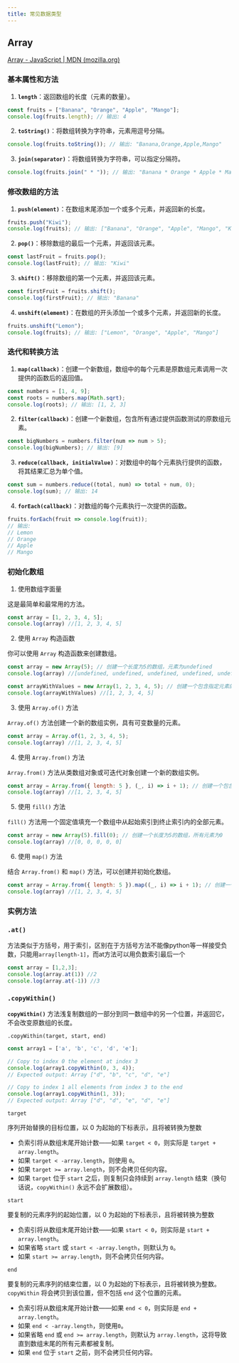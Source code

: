 ```yaml
---
title: 常见数据类型
---
```

## Array

[Array - JavaScript | MDN (mozilla.org)](https://developer.mozilla.org/zh-CN/docs/Web/JavaScript/Reference/Global_Objects/Array)

### 基本属性和方法

1. **`length`**：返回数组的长度（元素的数量）。

```javascript
const fruits = ["Banana", "Orange", "Apple", "Mango"];
console.log(fruits.length); // 输出: 4
```

2. **`toString()`**：将数组转换为字符串，元素用逗号分隔。

```javascript
console.log(fruits.toString()); // 输出: "Banana,Orange,Apple,Mango"
```

3. **`join(separator)`**：将数组转换为字符串，可以指定分隔符。

```javascript
console.log(fruits.join(" * ")); // 输出: "Banana * Orange * Apple * Mango"
```

### 修改数组的方法

1. **`push(element)`**：在数组末尾添加一个或多个元素，并返回新的长度。

```javascript
fruits.push("Kiwi");
console.log(fruits); // 输出: ["Banana", "Orange", "Apple", "Mango", "Kiwi"]
```

2. **`pop()`**：移除数组的最后一个元素，并返回该元素。

```javascript
const lastFruit = fruits.pop();
console.log(lastFruit); // 输出: "Kiwi"
```

3. **`shift()`**：移除数组的第一个元素，并返回该元素。

```javascript
const firstFruit = fruits.shift();
console.log(firstFruit); // 输出: "Banana"
```

4. **`unshift(element)`**：在数组的开头添加一个或多个元素，并返回新的长度。

```javascript
fruits.unshift("Lemon");
console.log(fruits); // 输出: ["Lemon", "Orange", "Apple", "Mango"]
```

### 迭代和转换方法

1. **`map(callback)`**：创建一个新数组，数组中的每个元素是原数组元素调用一次提供的函数后的返回值。

```javascript
const numbers = [1, 4, 9];
const roots = numbers.map(Math.sqrt);
console.log(roots); // 输出: [1, 2, 3]
```

2. **`filter(callback)`**：创建一个新数组，包含所有通过提供函数测试的原数组元素。

```javascript
const bigNumbers = numbers.filter(num => num > 5);
console.log(bigNumbers); // 输出: [9]
```

3. **`reduce(callback, initialValue)`**：对数组中的每个元素执行提供的函数，将其结果汇总为单个值。

```javascript
const sum = numbers.reduce((total, num) => total + num, 0);
console.log(sum); // 输出: 14
```

4. **`forEach(callback)`**：对数组的每个元素执行一次提供的函数。

```javascript
fruits.forEach(fruit => console.log(fruit));
// 输出:
// Lemon
// Orange
// Apple
// Mango
```

### 初始化数组

1. 使用数组字面量

这是最简单和最常用的方法。

```javascript
const array = [1, 2, 3, 4, 5];
console.log(array) //[1, 2, 3, 4, 5]
```

2. 使用 `Array` 构造函数

你可以使用 `Array` 构造函数来创建数组。

```javascript
const array = new Array(5); // 创建一个长度为5的数组，元素为undefined
console.log(array) //[undefined, undefined, undefined, undefined, undefined]

const arrayWithValues = new Array(1, 2, 3, 4, 5); // 创建一个包含指定元素的数组
console.log(arrayWithValues) //[1, 2, 3, 4, 5]
```

3. 使用 `Array.of()` 方法

`Array.of()` 方法创建一个新的数组实例，具有可变数量的元素。

```javascript
const array = Array.of(1, 2, 3, 4, 5);
console.log(array) //[1, 2, 3, 4, 5]
```

4. 使用 `Array.from()` 方法

`Array.from()` 方法从类数组对象或可迭代对象创建一个新的数组实例。

```javascript
const array = Array.from({ length: 5 }, (_, i) => i + 1); // 创建一个包含1到5的数组
console.log(array) //[1, 2, 3, 4, 5]
```

5. 使用 `fill()` 方法

`fill()` 方法用一个固定值填充一个数组中从起始索引到终止索引内的全部元素。

```javascript
const array = new Array(5).fill(0); // 创建一个长度为5的数组，所有元素为0
console.log(array) //[0, 0, 0, 0, 0]
```

6. 使用 `map()` 方法

结合 `Array.from()` 和 `map()` 方法，可以创建并初始化数组。

```javascript
const array = Array.from({ length: 5 }).map((_, i) => i + 1); // 创建一个包含1到5的数组
console.log(array) //[1, 2, 3, 4, 5]
```


### 实例方法

### `.at()`
方法类似于方括号，用于索引，区别在于方括号方法不能像python等一样接受负数，只能用`array[length-1]`，而at方法可以用负数索引最后一个
```js
const array = [1,2,3];
console.log(array.at(1)) //2
console.log(array.at(-1)) //3
```

### `.copyWithin()`
**`copyWithin()`** 方法浅复制数组的一部分到同一数组中的另一个位置，并返回它，不会改变原数组的长度。

`.copyWithin(target, start, end)`

```js
const array1 = ['a', 'b', 'c', 'd', 'e'];

// Copy to index 0 the element at index 3
console.log(array1.copyWithin(0, 3, 4));
// Expected output: Array ["d", "b", "c", "d", "e"]

// Copy to index 1 all elements from index 3 to the end
console.log(array1.copyWithin(1, 3));
// Expected output: Array ["d", "d", "e", "d", "e"]
```

`target`

序列开始替换的目标位置，以 0 为起始的下标表示，且将被转换为整数

- 负索引将从数组末尾开始计数——如果 `target < 0`，则实际是 `target + array.length`。
- 如果 `target < -array.length`，则使用 `0`。
- 如果 `target >= array.length`，则不会拷贝任何内容。
- 如果 `target` 位于 `start` 之后，则复制只会持续到 `array.length` 结束（换句话说，`copyWithin()` 永远不会扩展数组）。

`start`

要复制的元素序列的起始位置，以 0 为起始的下标表示，且将被转换为整数

- 负索引将从数组末尾开始计数——如果 `start < 0`，则实际是 `start + array.length`。
- 如果省略 `start` 或 `start < -array.length`，则默认为 `0`。
- 如果 `start >= array.length`，则不会拷贝任何内容。

`end`

要复制的元素序列的结束位置，以 0 为起始的下标表示，且将被转换为整数。`copyWithin` 将会拷贝到该位置，但不包括 `end` 这个位置的元素。

- 负索引将从数组末尾开始计数——如果 `end < 0`，则实际是 `end + array.length`。
- 如果 `end < -array.length`，则使用`0`。
- 如果省略 `end` 或 `end >= array.length`，则默认为 `array.length`，这将导致直到数组末尾的所有元素都被复制。
- 如果 `end` 位于 `start` 之前，则不会拷贝任何内容。